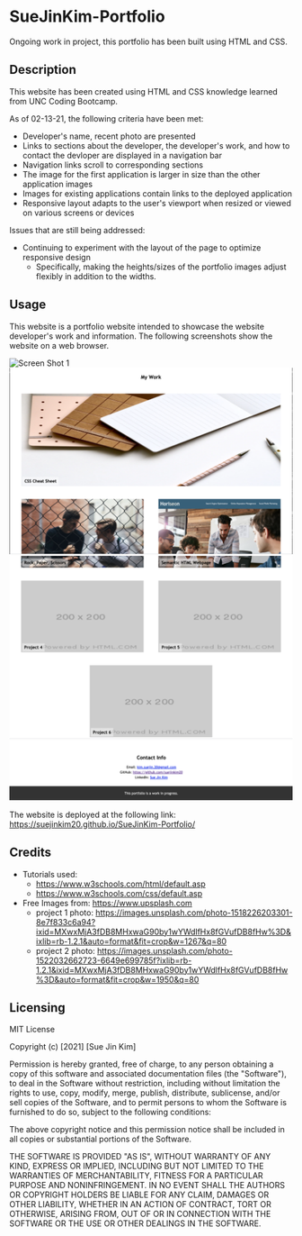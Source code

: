 # SueJinKim-Portfolio
Ongoing work in project, this portfolio has been built using HTML and CSS.

## Description
This website has been created using HTML and CSS knowledge learned from UNC Coding Bootcamp.

As of 02-13-21, the following criteria have been met:
* Developer's name, recent photo are presented
* Links to sections about the developer, the developer's work, and how to contact the devloper are displayed in a navigation bar
* Navigation links scroll to corresponding sections
* The image for the first application is larger in size than the other application images
* Images for existing applications contain links to the deployed application
* Responsive layout adapts to the user's viewport when resized or viewed on various screens or devices


Issues that are still being addressed: 
* Continuing to experiment with the layout of the page to optimize responsive design
    * Specifically, making the heights/sizes of the portfolio images adjust flexibly in addition to the widths.

## Usage
This website is a portfolio website intended to showcase the website developer's work and information. The following screenshots show the website on a web browser.

![Screen Shot 1](assets/images/screenshot1.png)
![Screen Shot 2](assets/images/screenshot2.png)
![Screen Shot 3](assets/images/screenshot3.png)
![Screen Shot 4](assets/images/screenshot4.png)

The website is deployed at the following link: https://suejinkim20.github.io/SueJinKim-Portfolio/


## Credits

* Tutorials used:
    * https://www.w3schools.com/html/default.asp
    * https://www.w3schools.com/css/default.asp
* Free Images from: https://www.upsplash.com
    * project 1 photo: https://images.unsplash.com/photo-1518226203301-8e7f833c6a94?ixid=MXwxMjA3fDB8MHxwaG90by1wYWdlfHx8fGVufDB8fHw%3D&ixlib=rb-1.2.1&auto=format&fit=crop&w=1267&q=80
    * project 2 photo: https://images.unsplash.com/photo-1522032662723-6649e699785f?ixlib=rb-1.2.1&ixid=MXwxMjA3fDB8MHxwaG90by1wYWdlfHx8fGVufDB8fHw%3D&auto=format&fit=crop&w=1950&q=80


## Licensing

MIT License

Copyright (c) [2021] [Sue Jin Kim]

Permission is hereby granted, free of charge, to any person obtaining a copy of this software and associated documentation files (the "Software"), to deal in the Software without restriction, including without limitation the rights to use, copy, modify, merge, publish, distribute, sublicense, and/or sell copies of the Software, and to permit persons to whom the Software is furnished to do so, subject to the following conditions:

The above copyright notice and this permission notice shall be included in all copies or substantial portions of the Software.

THE SOFTWARE IS PROVIDED "AS IS", WITHOUT WARRANTY OF ANY KIND, EXPRESS OR IMPLIED, INCLUDING BUT NOT LIMITED TO THE WARRANTIES OF MERCHANTABILITY, FITNESS FOR A PARTICULAR PURPOSE AND NONINFRINGEMENT. IN NO EVENT SHALL THE AUTHORS OR COPYRIGHT HOLDERS BE LIABLE FOR ANY CLAIM, DAMAGES OR OTHER LIABILITY, WHETHER IN AN ACTION OF CONTRACT, TORT OR OTHERWISE, ARISING FROM, OUT OF OR IN CONNECTION WITH THE SOFTWARE OR THE USE OR OTHER DEALINGS IN THE SOFTWARE.

